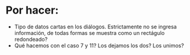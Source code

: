 # Por hacer:
- Tipo de datos cartas en los diálogos. Estrictamente no se ingresa información, de todas formas se muestra como un rectágulo redondeado?
- Qué hacemos con el caso 7 y 11? Los dejamos los dos? Los unimos?
